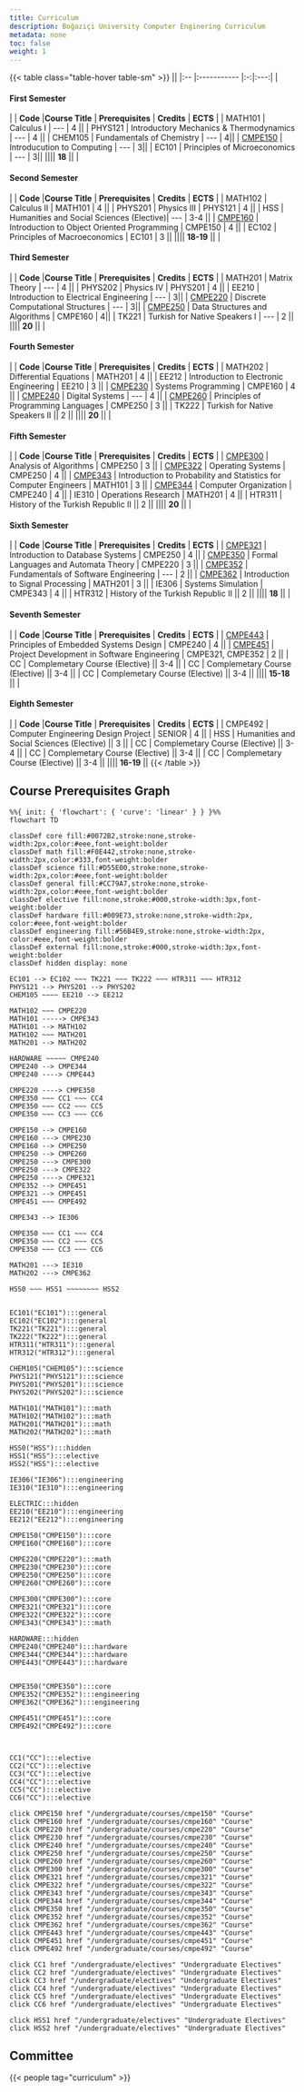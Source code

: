 ```yaml
---
title: Curriculum
description: Boğaziçi University Computer Enginering Curriculum
metadata: none
toc: false
weight: 1
---
```


<!-- prettier-ignore-start -->
{{< table class="table-hover table-sm" >}}
||
|:-- |:----------- |:-:|:---:|
| <h4>First Semester</h4>|
| **Code** |**Course Title** | **Prerequisites** | **Credits** | **ECTS** |
| MATH101 | Calculus I | --- | 4 ||
| PHYS121 | Introductory Mechanics & Thermodynamics | --- | 4 ||
| CHEM105 | Fundamentals of Chemistry | --- | 4||
| [CMPE150](/undergraduate/courses/cmpe150) | Introducution to Computing | --- | 3||
| EC101 | Principles of Microeconomics | --- | 3||
|||| **18** ||
| <h4>Second Semester</h4>|
| **Code** |**Course Title** | **Prerequisites** | **Credits** | **ECTS** |
| MATH102 | Calculus II | MATH101 | 4 ||
| PHYS201 | Physics III | PHYS121 | 4 ||
| HSS | Humanities and Social Sciences (Elective)| --- |  3-4 ||
| [CMPE160](/undergraduate/courses/cmpe160) | Introduction to Object Oriented Programming | CMPE150 | 4 ||
| EC102 | Principles of Macroeconomics | EC101 |  3 ||
||||  **18-19** ||
| <h4>Third Semester</h4>|
| **Code** |**Course Title** | **Prerequisites** | **Credits** | **ECTS** |
| MATH201 | Matrix Theory | --- | 4 ||
| PHYS202 | Physics IV | PHYS201 | 4 ||
| EE210 | Introduction to Electrical Engineering | --- | 3||
| [CMPE220](/undergraduate/courses/cmpe220) | Discrete Computational Structures | --- | 3||
| [CMPE250](/undergraduate/courses/cmpe250) | Data Structures and Algorithms | CMPE160 | 4||
| TK221 | Turkish for Native Speakers I | --- | 2 ||
|||| **20** ||
| <h4>Fourth Semester</h4>|
| **Code** |**Course Title** | **Prerequisites** | **Credits** | **ECTS** |
| MATH202 | Differential Equations | MATH201 | 4 ||
| EE212 | Introduction to Electronic Engineering | EE210 | 3 ||
| [CMPE230](/undergraduate/courses/cmpe230) | Systems Programming | CMPE160 | 4 ||
| [CMPE240](/undergraduate/courses/cmpe240) | Digital Systems | --- | 4 ||
| [CMPE260](/undergraduate/courses/cmpe260) | Principles of Programming Languages | CMPE250 | 3 ||
| TK222 | Turkish for Native Speakers II || 2 ||
|||| **20** ||
| <h4>Fifth Semester</h4>|
| **Code** |**Course Title** | **Prerequisites** | **Credits** | **ECTS** |
| [CMPE300](/undergraduate/courses/cmpe300) | Analysis of Algorithms | CMPE250 | 3 ||
| [CMPE322](/undergraduate/courses/cmpe322) | Operating Systems | CMPE250 | 4 ||
| [CMPE343](/undergraduate/courses/cmpe343) | Introduction to Probability and Statistics for Computer Engineers | MATH101 | 3 ||
| [CMPE344](/undergraduate/courses/cmpe344) | Computer Organization | CMPE240 | 4 ||
| IE310 | Operations Research | MATH201 | 4 ||
| HTR311 | History of the Turkish Republic II  || 2 ||
|||| **20** ||
| <h4>Sixth Semester</h4>|
| **Code** |**Course Title** | **Prerequisites** | **Credits** | **ECTS** |
| [CMPE321](/undergraduate/courses/cmpe321) | Introduction to Database Systems | CMPE250 | 4 ||
| [CMPE350](/undergraduate/courses/cmpe350) | Formal Languages and Automata Theory | CMPE220 | 3 ||
| [CMPE352](/undergraduate/courses/cmpe352) | Fundamentals of Software Engineering | --- | 2 ||
| [CMPE362](/undergraduate/courses/cmpe362) | Introduction to Signal Processing | MATH201 | 3 ||
| IE306 | Systems Simulation | CMPE343 | 4 ||
| HTR312 | History of the Turkish Republic II || 2 ||
|||| **18** ||
| <h4>Seventh Semester</h4>|
| **Code** |**Course Title** | **Prerequisites** | **Credits** | **ECTS** |
| [CMPE443](/undergraduate/courses/cmpe443) | Principles of Embedded Systems Design | CMPE240 | 4 ||
| [CMPE451](/undergraduate/courses/cmpe451) | Project Development in Software Engineering | CMPE321, CMPE352 | 2 ||
| CC | Complemetary Course (Elective) || 3-4 ||
| CC | Complemetary Course (Elective) || 3-4 ||
| CC | Complemetary Course (Elective) || 3-4 ||
|||| **15-18** ||
| <h4>Eighth Semester</h4>|
| **Code** |**Course Title** | **Prerequisites** | **Credits** | **ECTS** |
| CMPE492 | Computer Engineering Design Project | SENIOR | 4 ||
| HSS | Humanities and Social Sciences (Elective) || 3 ||
| CC | Complemetary Course (Elective) || 3-4 ||
| CC | Complemetary Course (Elective) || 3-4 ||
| CC | Complemetary Course (Elective) || 3-4 ||
|||| **16-19** ||
{{< /table >}}
<!-- prettier-ignore-end -->

## Course Prerequisites Graph

```mermaid "caption=prerequisites"
%%{ init: { 'flowchart': { 'curve': 'linear' } } }%%
flowchart TD

classDef core fill:#0072B2,stroke:none,stroke-width:2px,color:#eee,font-weight:bolder
classDef math fill:#F0E442,stroke:none,stroke-width:2px,color:#333,font-weight:bolder
classDef science fill:#D55E00,stroke:none,stroke-width:2px,color:#eee,font-weight:bolder
classDef general fill:#CC79A7,stroke:none,stroke-width:2px,color:#eee,font-weight:bolder
classDef elective fill:none,stroke:#000,stroke-width:3px,font-weight:bolder
classDef hardware fill:#009E73,stroke:none,stroke-width:2px, color:#eee,font-weight:bolder
classDef engineering fill:#56B4E9,stroke:none,stroke-width:2px, color:#eee,font-weight:bolder
classDef external fill:none,stroke:#000,stroke-width:3px,font-weight:bolder
classDef hidden display: none

EC101 --> EC102 ~~~ TK221 ~~~ TK222 ~~~ HTR311 ~~~ HTR312
PHYS121 --> PHYS201 --> PHYS202
CHEM105 ~~~~ EE210 --> EE212

MATH102 ~~~ CMPE220
MATH101 -----> CMPE343
MATH101 --> MATH102
MATH102 ~~~ MATH201
MATH201 --> MATH202

HARDWARE ~~~~~ CMPE240
CMPE240 --> CMPE344
CMPE240 ----> CMPE443

CMPE220 ----> CMPE350
CMPE350 ~~~ CC1 ~~~ CC4
CMPE350 ~~~ CC2 ~~~ CC5
CMPE350 ~~~ CC3 ~~~ CC6

CMPE150 --> CMPE160
CMPE160 ---> CMPE230
CMPE160 --> CMPE250
CMPE250 --> CMPE260
CMPE250 ---> CMPE300
CMPE250 ---> CMPE322
CMPE250 ----> CMPE321
CMPE352 --> CMPE451
CMPE321 --> CMPE451
CMPE451 ~~~ CMPE492

CMPE343 --> IE306

CMPE350 ~~~ CC1 ~~~ CC4
CMPE350 ~~~ CC2 ~~~ CC5
CMPE350 ~~~ CC3 ~~~ CC6

MATH201 ---> IE310
MATH202 ---> CMPE362

HSS0 ~~~ HSS1 ~~~~~~~~ HSS2


EC101("EC101"):::general
EC102("EC102"):::general
TK221("TK221"):::general
TK222("TK222"):::general
HTR311("HTR311"):::general
HTR312("HTR312"):::general

CHEM105("CHEM105"):::science
PHYS121("PHYS121"):::science
PHYS201("PHYS201"):::science
PHYS202("PHYS202"):::science

MATH101("MATH101"):::math
MATH102("MATH102"):::math
MATH201("MATH201"):::math
MATH202("MATH202"):::math

HSS0("HSS"):::hidden
HSS1("HSS"):::elective
HSS2("HSS"):::elective

IE306("IE306"):::engineering
IE310("IE310"):::engineering

ELECTRIC:::hidden
EE210("EE210"):::engineering
EE212("EE212"):::engineering

CMPE150("CMPE150"):::core
CMPE160("CMPE160"):::core

CMPE220("CMPE220"):::math
CMPE230("CMPE230"):::core
CMPE250("CMPE250"):::core
CMPE260("CMPE260"):::core

CMPE300("CMPE300"):::core
CMPE321("CMPE321"):::core
CMPE322("CMPE322"):::core
CMPE343("CMPE343"):::math

HARDWARE:::hidden
CMPE240("CMPE240"):::hardware
CMPE344("CMPE344"):::hardware
CMPE443("CMPE443"):::hardware


CMPE350("CMPE350"):::core
CMPE352("CMPE352"):::engineering
CMPE362("CMPE362"):::engineering

CMPE451("CMPE451"):::core
CMPE492("CMPE492"):::core



CC1("CC"):::elective
CC2("CC"):::elective
CC3("CC"):::elective
CC4("CC"):::elective
CC5("CC"):::elective
CC6("CC"):::elective

click CMPE150 href "/undergraduate/courses/cmpe150" "Course"
click CMPE160 href "/undergraduate/courses/cmpe160" "Course"
click CMPE220 href "/undergraduate/courses/cmpe220" "Course"
click CMPE230 href "/undergraduate/courses/cmpe230" "Course"
click CMPE240 href "/undergraduate/courses/cmpe240" "Course"
click CMPE250 href "/undergraduate/courses/cmpe250" "Course"
click CMPE260 href "/undergraduate/courses/cmpe260" "Course"
click CMPE300 href "/undergraduate/courses/cmpe300" "Course"
click CMPE321 href "/undergraduate/courses/cmpe321" "Course"
click CMPE322 href "/undergraduate/courses/cmpe322" "Course"
click CMPE343 href "/undergraduate/courses/cmpe343" "Course"
click CMPE344 href "/undergraduate/courses/cmpe344" "Course"
click CMPE350 href "/undergraduate/courses/cmpe350" "Course"
click CMPE352 href "/undergraduate/courses/cmpe352" "Course"
click CMPE362 href "/undergraduate/courses/cmpe362" "Course"
click CMPE443 href "/undergraduate/courses/cmpe443" "Course"
click CMPE451 href "/undergraduate/courses/cmpe451" "Course"
click CMPE492 href "/undergraduate/courses/cmpe492" "Course"

click CC1 href "/undergraduate/electives" "Undergraduate Electives"
click CC2 href "/undergraduate/electives" "Undergraduate Electives"
click CC3 href "/undergraduate/electives" "Undergraduate Electives"
click CC4 href "/undergraduate/electives" "Undergraduate Electives"
click CC5 href "/undergraduate/electives" "Undergraduate Electives"
click CC6 href "/undergraduate/electives" "Undergraduate Electives"

click HSS1 href "/undergraduate/electives" "Undergraduate Electives"
click HSS2 href "/undergraduate/electives" "Undergraduate Electives"
```

## Committee

{{< people tag="curriculum" >}}
